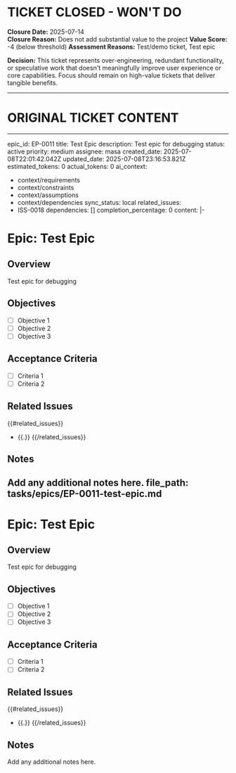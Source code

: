 # TICKET CLOSED - WON'T DO

**Closure Date:** 2025-07-14  
**Closure Reason:** Does not add substantial value to the project
**Value Score:** -4 (below threshold)
**Assessment Reasons:** Test/demo ticket, Test epic

**Decision:** This ticket represents over-engineering, redundant functionality, or speculative work that doesn't meaningfully improve user experience or core capabilities. Focus should remain on high-value tickets that deliver tangible benefits.

---

# ORIGINAL TICKET CONTENT

---
epic_id: EP-0011
title: Test Epic
description: Test epic for debugging
status: active
priority: medium
assignee: masa
created_date: 2025-07-08T22:01:42.042Z
updated_date: 2025-07-08T23:16:53.821Z
estimated_tokens: 0
actual_tokens: 0
ai_context:
  - context/requirements
  - context/constraints
  - context/assumptions
  - context/dependencies
sync_status: local
related_issues:
  - ISS-0018
dependencies: []
completion_percentage: 0
content: |-
  # Epic: Test Epic

  ## Overview
  Test epic for debugging

  ## Objectives
  - [ ] Objective 1
  - [ ] Objective 2
  - [ ] Objective 3

  ## Acceptance Criteria
  - [ ] Criteria 1
  - [ ] Criteria 2

  ## Related Issues
  {{#related_issues}}
  - {{.}}
  {{/related_issues}}

  ## Notes
  Add any additional notes here.
file_path: tasks/epics/EP-0011-test-epic.md
---

# Epic: Test Epic

## Overview
Test epic for debugging

## Objectives
- [ ] Objective 1
- [ ] Objective 2
- [ ] Objective 3

## Acceptance Criteria
- [ ] Criteria 1
- [ ] Criteria 2

## Related Issues
{{#related_issues}}
- {{.}}
{{/related_issues}}

## Notes
Add any additional notes here.
